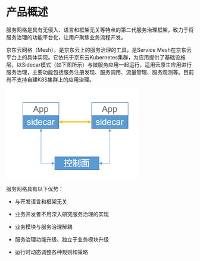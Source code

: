 # 产品概述

服务网格是具有无侵入、语言和框架无关等特点的第二代服务治理框架，致力于将服务治理的功能平台化，让用户聚焦业务流程开发。

京东云网格（Mesh），是京东云上的服务治理的工具，是Service Mesh在京东云平台上的具体实现。它依托于京东云Kubernetes集群，为应用提供了基础设施层，以Sidecar模式（如下图所示）与微服务应用一起运行，适用云原生应用进行服务治理，主要功能包括服务注册发现、服务调用、流量管理、服务观测等。目前尚不支持自建K8S集群上的应用治理。

![](../../../../image/Internet-Middleware/Mesh/struct-sidecar.png)


服务网格具有以下优势：

-  与开发语言和框架无关

-  业务开发者不用深入研究服务治理的实现

-  业务模块与服务治理解耦

-  服务治理功能升级、独立于业务模块升级

-  运行时动态调整各种规则和策略
